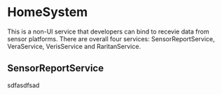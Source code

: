 HomeSystem
==========
This is a non-UI service that developers can bind to recevie data from sensor platforms. There are overall four services: SensorReportService, VeraService, VerisService and RaritanService.

SensorReportService
----------
sdfasdfsad
